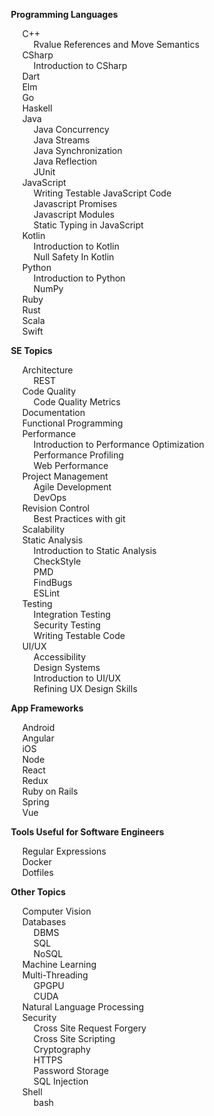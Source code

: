 
<span id="toc">
<navigation>

* ****Programming Languages****
  * C++
    * [Rvalue References and Move Semantics]({{baseUrl}}/contents/c++/rvalue.html)
  * CSharp
	* [Introduction to CSharp]({{baseUrl}}/contents/csharp/IntroductionToCSharp.html)
  * [Dart]({{baseUrl}}/contents/dart/Dart.html)
  * [Elm]({{baseUrl}}/contents/elm/Elm.html)
  * [Go]({{baseUrl}}/contents/go/Go.html)
  * [Haskell]({{baseUrl}}/contents/haskell/Haskell.html)
  * Java
    * [Java Concurrency]({{baseUrl}}/contents/java/JavaConcurrency.html)
    * [Java Streams]({{baseUrl}}/contents/java/streams-an-introduction.html)
    * [Java Synchronization]({{baseUrl}}/contents/java/JavaSynchronization.html)
    * [Java Reflection]({{baseUrl}}/contents/java/JavaReflections.html)
    * [JUnit]({{baseUrl}}/contents/java/JUnit.html)
  * JavaScript
    * [Writing Testable JavaScript Code]({{baseUrl}}/contents/javascript/WritingTestableJavascript.html)
    * [Javascript Promises]({{baseUrl}}/contents/javascript/Javascript-promises.html)
    * [Javascript Modules]({{baseUrl}}/contents/javascript/Javascript-modules.html)
    * [Static Typing in JavaScript]({{baseUrl}}/contents/javascript/staticTypingInJavascript.html)
  * Kotlin
    * [Introduction to Kotlin]({{baseUrl}}/contents/kotlin/kotlin.html)
    * [Null Safety In Kotlin]({{baseUrl}}/contents/kotlin/NullSafety.html)
  * Python
    * [Introduction to Python]({{baseUrl}}/contents/python/introduction-to-python.html)
    * [NumPy]({{baseUrl}}/contents/python/numpy.html)
  * [Ruby]({{baseUrl}}/contents/ruby/Ruby.html)
  * [Rust]({{baseUrl}}/contents/rust/Rust.html)
  * [Scala]({{baseUrl}}/contents/scala/Scala.html)
  * [Swift]({{baseUrl}}/contents/swift/welcome-to-swift.html)

* ****SE Topics****
  * Architecture
    * [REST]({{baseUrl}}/contents/architecture/RESTArchitecturalStyle.html)
  * Code Quality
    * [Code Quality Metrics]({{baseUrl}}/contents/codeQuality/CodeQualityMetrics.html)
  * [Documentation]({{baseUrl}}/contents/projectManagement/documentation.html)
  * [Functional Programming]({{baseUrl}}/contents/functionalProgramming/intro.html)
  * Performance
    * [Introduction to Performance Optimization]({{baseUrl}}/contents/performance/Performance.html)
    * [Performance Profiling]({{baseUrl}}/contents/performance/PerformanceProfiling.html)
    * [Web Performance]({{baseUrl}}/contents/performance/WebPerformance.html)
  * Project Management
    * [Agile Development]({{baseUrl}}/contents/projectManagement/AgileDevelopment.html)
    * [DevOps]({{baseUrl}}/contents/devops/DevOps.html)
  * Revision Control
    * [Best Practices with git]({{baseUrl}}/contents/revisionControl/bestPracticesGit.html)
  * [Scalability]({{baseUrl}}/contents/scalability/scalable-development.html)
  * Static Analysis
    * [Introduction to Static Analysis]({{baseUrl}}/contents/staticAnalysis/intro.html)
    * [CheckStyle]({{baseUrl}}/contents/staticAnalysis/checkStyle.html)
    * [PMD]({{baseUrl}}/contents/staticAnalysis/PMD.html)
    * [FindBugs]({{baseUrl}}/contents/staticAnalysis/FindBugs.html)
    * [ESLint]({{baseUrl}}/contents/staticAnalysis/ESLint.html)
  * Testing
    * [Integration Testing]({{baseUrl}}/contents/testing/integration-testing.html)
    * [Security Testing]({{baseUrl}}/contents/testing/security-testing.html)
    * [Writing Testable Code]({{baseUrl}}/contents/testing/writing-testable-code.html)
  * UI/UX
    * [Accessibility]({{baseUrl}}/contents/uix/accessibility.html)
    * [Design Systems]({{baseUrl}}/contents/uix/design-systems.html)
    * [Introduction to UI/UX]({{baseUrl}}/contents/uix/uix.html)
    * [Refining UX Design Skills]({{baseUrl}}/contents/uix/refining-ux-skills.html)

* ****App Frameworks****
  * [Android]({{baseUrl}}/contents/android/IntroToAndroid.html)
  * [Angular]({{baseUrl}}/contents/javascript/Javascript-framework-Angular.html)
  * [iOS]({{baseUrl}}/contents/ios/IntroToIos.html)
  * [Node]({{baseUrl}}/contents/node/nodejs.html)
  * [React]({{baseUrl}}/contents/javascript/Javascript-framework-React.html)
  * [Redux]({{baseUrl}}/contents/javascript/Javascript-framework-Redux.html)
  * [Ruby on Rails]({{baseUrl}}/contents/ruby/Rails.html)
  * [Spring]({{baseUrl}}/contents/java/Spring.html)
  * [Vue]({{baseUrl}}/contents/javascript/Javascript-framework-VueJs.html)

* ****Tools Useful for Software Engineers****
  * [Regular Expressions]({{baseUrl}}/contents/regex/Regex.html)
  * [Docker]({{baseUrl}}/contents/docker/Docker.html)
  * [Dotfiles]({{baseUrl}}/contents/dotfiles/Dotfiles.html)

* ****Other Topics****
  * [Computer Vision]({{baseUrl}}/contents/computerVision/cv.html)
  * Databases
    * [DBMS]({{baseUrl}}/contents/data/databases/databases.html)
    * [SQL]({{baseUrl}}/contents/data/sql/SQL.html)
    * [NoSQL]({{baseUrl}}/contents/data/nosql/NoSQL.html)
  * [Machine Learning]({{baseUrl}}/contents/ai/ml.html)
  * Multi-Threading
    * [GPGPU]({{baseUrl}}/contents/gpgpu/gpgpu.html)
    * [CUDA]({{baseUrl}}/contents/gpgpu/cuda.html)
  * [Natural Language Processing]({{baseUrl}}/contents/naturalLanguage/nl.html)
  * Security
    * [Cross Site Request Forgery]({{baseUrl}}/contents/security/crossSiteRequestForgery/crossSiteRequestForgery.html)
    * [Cross Site Scripting]({{baseUrl}}/contents/security/crossSiteScripting/crossSiteScripting.html)
    * [Cryptography]({{baseUrl}}/contents/security/cryptography.html)
    * [HTTPS]({{baseUrl}}/contents/security/Https.html)
    * [Password Storage]({{baseUrl}}/contents/security/passwordStorage.html)
    * [SQL Injection]({{baseUrl}}/contents/security/sqlInjection.html)
  * Shell
    * [bash]({{baseUrl}}/contents/shells/bash.html)

</navigation>
</span>
